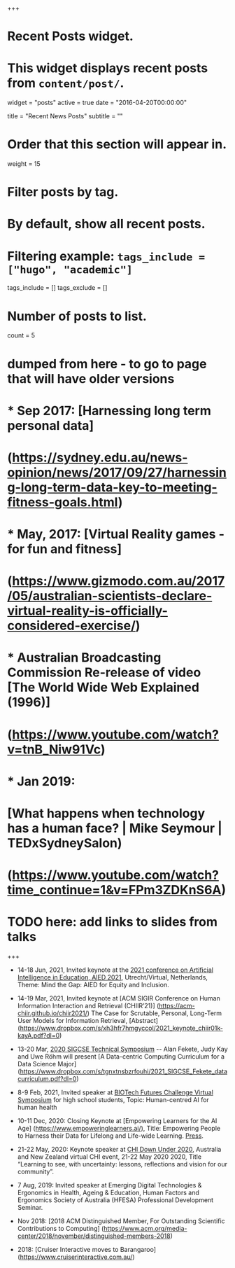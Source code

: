 +++
# Recent Posts widget.
# This widget displays recent posts from `content/post/`.
widget = "posts"
active = true
date = "2016-04-20T00:00:00"

title = "Recent News Posts"
subtitle = ""

# Order that this section will appear in.
weight = 15

# Filter posts by tag.
#  By default, show all recent posts.
#  Filtering example: `tags_include = ["hugo", "academic"]`
tags_include = []
tags_exclude = []

# Number of posts to list.
count = 5

# dumped from here - to go to page that will have older versions
#  * Sep 2017: [Harnessing long term personal data] 
#  (https://sydney.edu.au/news-opinion/news/2017/09/27/harnessing-long-term-data-key-to-meeting-fitness-goals.html)
#  
#  * May, 2017: [Virtual Reality games - for fun and fitness]
#  (https://www.gizmodo.com.au/2017/05/australian-scientists-declare-virtual-reality-is-officially-considered-exercise/)
#  
#  * Australian Broadcasting Commission Re-release of video [The World Wide Web Explained (1996)]
#  (https://www.youtube.com/watch?v=tnB_Niw91Vc)
#   * Jan 2019: 
#   [What happens when technology has a human face? | Mike Seymour | TEDxSydneySalon)
#   (https://www.youtube.com/watch?time_continue=1&v=FPm3ZDKnS6A)

# TODO here: add links to slides from talks

+++

* 14-18 Jun, 2021, Invited keynote at the [2021 conference on Artificial Intelligence in Education, AIED 2021](https://aied2021.science.uu.nl/), Utrecht/Virtual, Netherlands,
Theme: Mind the Gap: AIED for Equity and Inclusion.


* 14-19 Mar, 2021, Invited keynote at [ACM SIGIR Conference on Human Information Interaction and Retrieval (CHIIR’21)]
(https://acm-chiir.github.io/chiir2021/)
The Case for Scrutable, Personal, Long-Term User Models for Information Retrieval, [Abstract]
(https://www.dropbox.com/s/xh3hfr7hmgyccol/2021_keynote_chiir01k-kayA.pdf?dl=0)

* 13-20 Mar, [2020 SIGCSE Technical Symposium](https://sigcse2021.sigcse.org/) 
-- Alan Fekete, Judy Kay and Uwe Röhm will present
[A Data-centric Computing Curriculum for a Data Science Major]
(https://www.dropbox.com/s/tgnxtnsbzrfouhi/2021_SIGCSE_Fekete_datacurriculum.pdf?dl=0)

* 8-9 Feb, 2021, Invited speaker at [BIOTech Futures Challenge Virtual Symposium](https://biotechfutures.org/) for high school students, Topic: Human-centred AI for human health

* 10-11 Dec, 2020: Closing Keynote at [Empowering Learners for the AI Age]
(https://www.empoweringlearners.ai/), Title: Empowering People to Harness their Data for Lifelong and Life-wide Learning.
[Press](https://www.smh.com.au/national/empowering-learners-for-the-age-of-artificial-intelligence-20201210-p56mc3.html).

* 21-22 May, 2020: Keynote speaker at [CHI Down Under 2020](https://sites.google.com/view/chi-downunder/home), 
Australia and New Zealand virtual CHI event, 21-22 May 2020 2020, 
Title “Learning to see, with uncertainty: lessons, reflections and vision for our community”.

* 7 Aug, 2019: Invited speaker at Emerging Digital Technologies & Ergonomics in Health, Ageing & Education, Human Factors and Ergonomics Society of Australia (HFESA) Professional Development Seminar.

* Nov 2018: [2018 ACM Distinguished Member, For Outstanding Scientific Contributions to Computing]
(https://www.acm.org/media-center/2018/november/distinguished-members-2018)

* 2018: [Cruiser Interactive moves to Barangaroo]
(https://www.cruiserinteractive.com.au/)

